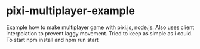 # pixi-multiplayer-example

Example how to make multiplayer game with pixi.js, node.js.
Also uses client interpolation to prevent laggy movement.
Tried to keep as simple as i could.
To start npm install and npm run start
